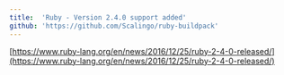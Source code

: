 ```yaml
---
title:	'Ruby - Version 2.4.0 support added'
github: 'https://github.com/Scalingo/ruby-buildpack'
---
```


[https://www.ruby-lang.org/en/news/2016/12/25/ruby-2-4-0-released/](https://www.ruby-lang.org/en/news/2016/12/25/ruby-2-4-0-released/)
